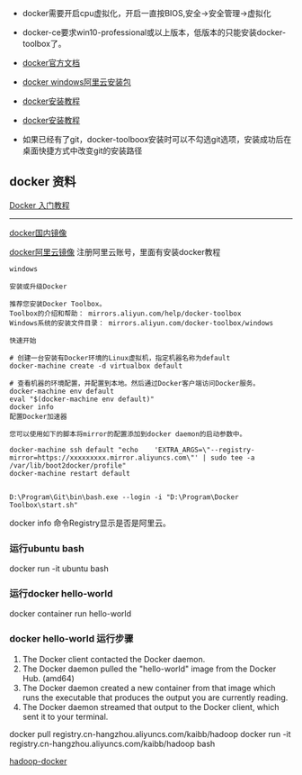 * docker需要开启cpu虚拟化，开启一直按BIOS,安全->安全管理->虚拟化
* docker-ce要求win10-professional或以上版本，低版本的只能安装docker-toolbox了。
* [docker官方文档](https://docs.docker.com/get-started/)
* [docker windows阿里云安装包](http://mirrors.aliyun.com/docker-toolbox/windows/docker-for-windows/stable/)
* [docker安装教程](https://blog.csdn.net/hao_kkkkk/article/details/79853752)
* [docker安装教程](http://www.runoob.com/docker/windows-docker-install.html)

* 如果已经有了git，docker-toolboox安装时可以不勾选git选项，安装成功后在桌面快捷方式中改变git的安装路径

## docker 资料
[Docker 入门教程](http://www.ruanyifeng.com/blog/2018/02/docker-tutorial.html)

----------------------

[docker国内镜像](https://blog.csdn.net/bwlab/article/details/50542261)

[docker阿里云镜像](https://cr.console.aliyun.com/?spm=5176.1971733.2.28.666a5aaamTvXRV#/accelerator)  注册阿里云账号，里面有安装docker教程

    windows

    安装或升级Docker

    推荐您安装Docker Toolbox。 
    Toolbox的介绍和帮助： mirrors.aliyun.com/help/docker-toolbox 
    Windows系统的安装文件目录： mirrors.aliyun.com/docker-toolbox/windows

    快速开始

    # 创建一台安装有Docker环境的Linux虚拟机，指定机器名称为default
    docker-machine create -d virtualbox default

    # 查看机器的环境配置，并配置到本地。然后通过Docker客户端访问Docker服务。
    docker-machine env default
    eval "$(docker-machine env default)"
    docker info
    配置Docker加速器

    您可以使用如下的脚本将mirror的配置添加到docker daemon的启动参数中。

    docker-machine ssh default "echo    'EXTRA_ARGS=\"--registry-mirror=https://xxxxxxxxx.mirror.aliyuncs.com\"' | sudo tee -a  /var/lib/boot2docker/profile"
    docker-machine restart default 


    D:\Program\Git\bin\bash.exe --login -i "D:\Program\Docker Toolbox\start.sh"


docker info 命令Registry显示是否是阿里云。


###  运行ubuntu bash
docker run -it ubuntu bash 

### 运行docker hello-world
docker container run hello-world
### docker hello-world 运行步骤
 1. The Docker client contacted the Docker daemon.
 2. The Docker daemon pulled the "hello-world" image from the Docker Hub.
    (amd64)
 3. The Docker daemon created a new container from that image which runs the
    executable that produces the output you are currently reading.
 4. The Docker daemon streamed that output to the Docker client, which sent it
    to your terminal.


docker pull registry.cn-hangzhou.aliyuncs.com/kaibb/hadoop
docker run -it registry.cn-hangzhou.aliyuncs.com/kaibb/hadoop bash 

[hadoop-docker](https://hub.docker.com/r/sequenceiq/hadoop-docker/)

